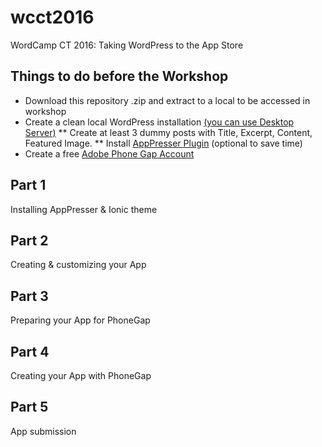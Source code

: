# wcct2016
WordCamp CT 2016: Taking WordPress to the App Store

## Things to do before the Workshop

* Download this repository .zip and extract to a local to be accessed in workshop
* Create a clean local WordPress installation [(you can use Desktop Server)](https://serverpress.com/get-desktopserver/)
** Create at least 3 dummy posts with Title, Excerpt, Content, Featured Image.
** Install [AppPresser Plugin](https://wordpress.org/plugins/apppresser/) (optional to save time) 
* Create a free [Adobe Phone Gap Account](http://tinyurl.com/j334azz)

## Part 1

Installing AppPresser & Ionic theme

## Part 2

Creating & customizing your App

## Part 3 

Preparing your App for PhoneGap

## Part 4

Creating your App with PhoneGap

## Part 5

App submission

